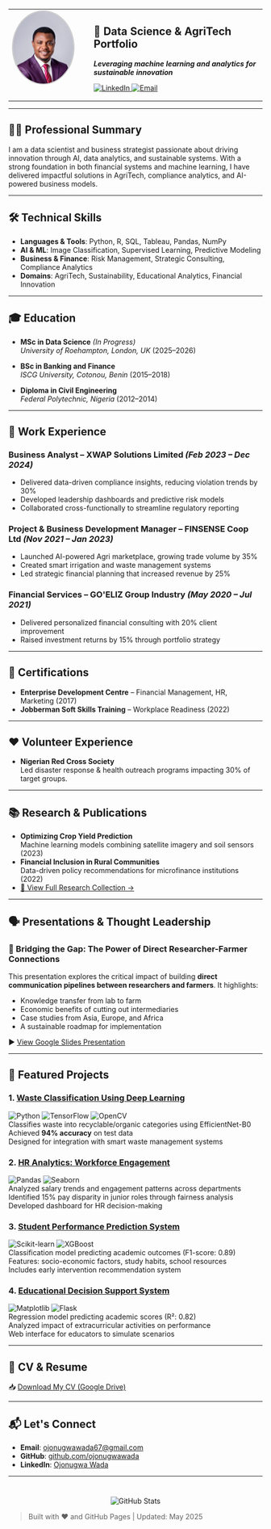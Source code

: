 <table>
  <tr>
    <td width="140" valign="top">
      <img src="ojonugwa.jpg.jpeg" alt="Ojonugwa Wada" width="120" style="border-radius: 50%; border: 2px solid #ccc;" />
    </td>
    <td valign="top" style="padding-left: 15px;">
      <h2>🧠 Data Science & AgriTech Portfolio</h2>
      <p><em><strong>Leveraging machine learning and analytics for sustainable innovation</strong></em></p>
      <p>
        <a href="https://www.linkedin.com/in/ojonugwa-wada-47ba55b7">
          <img src="https://img.shields.io/badge/LinkedIn-Connect-%230A66C2?style=for-the-badge&logo=linkedin&logoColor=white" alt="LinkedIn" />
        </a>
        <a href="mailto:ojonugwawada67@gmail.com">
          <img src="https://img.shields.io/badge/Email-Contact-%23EA4335?style=for-the-badge&logo=gmail&logoColor=white" alt="Email" />
        </a>
      </p>
    </td>
  </tr>
</table>

---

## 🧑‍💼 Professional Summary

I am a data scientist and business strategist passionate about driving innovation through AI, data analytics, and sustainable systems. With a strong foundation in both financial systems and machine learning, I have delivered impactful solutions in AgriTech, compliance analytics, and AI-powered business models.

---

## 🛠️ Technical Skills

- **Languages & Tools**: Python, R, SQL, Tableau, Pandas, NumPy  
- **AI & ML**: Image Classification, Supervised Learning, Predictive Modeling  
- **Business & Finance**: Risk Management, Strategic Consulting, Compliance Analytics  
- **Domains**: AgriTech, Sustainability, Educational Analytics, Financial Innovation

---

## 🎓 Education

- **MSc in Data Science** *(In Progress)*  
  *University of Roehampton, London, UK* (2025–2026)

- **BSc in Banking and Finance**  
  *ISCG University, Cotonou, Benin* (2015–2018)

- **Diploma in Civil Engineering**  
  *Federal Polytechnic, Nigeria* (2012–2014)

---

## 💼 Work Experience

### **Business Analyst – XWAP Solutions Limited** *(Feb 2023 – Dec 2024)*  
- Delivered data-driven compliance insights, reducing violation trends by 30%  
- Developed leadership dashboards and predictive risk models  
- Collaborated cross-functionally to streamline regulatory reporting

### **Project & Business Development Manager – FINSENSE Coop Ltd** *(Nov 2021 – Jan 2023)*  
- Launched AI-powered Agri marketplace, growing trade volume by 35%  
- Created smart irrigation and waste management systems  
- Led strategic financial planning that increased revenue by 25%

### **Financial Services – GO'ELIZ Group Industry** *(May 2020 – Jul 2021)*  
- Delivered personalized financial consulting with 20% client improvement  
- Raised investment returns by 15% through portfolio strategy

---

## 🏅 Certifications

- **Enterprise Development Centre** – Financial Management, HR, Marketing (2017)  
- **Jobberman Soft Skills Training** – Workplace Readiness (2022)

---

## ❤️ Volunteer Experience

- **Nigerian Red Cross Society**  
  Led disaster response & health outreach programs impacting 30% of target groups.

---

## 📚 Research & Publications

- **Optimizing Crop Yield Prediction**  
  Machine learning models combining satellite imagery and soil sensors (2023)  
- **Financial Inclusion in Rural Communities**  
  Data-driven policy recommendations for microfinance institutions (2022)  
- [📂 View Full Research Collection →](https://drive.google.com/drive/folders/1vDd7Ap0YxlxNsPchmGP1xHMgB8uR_mUC)

---

## 🗣️ Presentations & Thought Leadership

### 📢 Bridging the Gap: The Power of Direct Researcher-Farmer Connections  
This presentation explores the critical impact of building **direct communication pipelines between researchers and farmers**. It highlights:
- Knowledge transfer from lab to farm
- Economic benefits of cutting out intermediaries
- Case studies from Asia, Europe, and Africa
- A sustainable roadmap for implementation

▶️ [View Google Slides Presentation](https://docs.google.com/presentation/d/1PB4L382Rwar8u_ZxUJ-5PSCafH1m8Lcy/edit?usp=sharing)

---

## 🌟 Featured Projects

### 1. [Waste Classification Using Deep Learning](https://github.com/ojonugwawada/waste-classification-efficientnet)  
![Python](https://img.shields.io/badge/Python-3.8%2B-blue) ![TensorFlow](https://img.shields.io/badge/TensorFlow-2.0%2B-orange) ![OpenCV](https://img.shields.io/badge/OpenCV-4.5%2B-green)  
Classifies waste into recyclable/organic categories using EfficientNet-B0  
Achieved **94% accuracy** on test data  
Designed for integration with smart waste management systems

### 2. [HR Analytics: Workforce Engagement](https://github.com/ojonugwawada/hr-engagement-performance-analysis)  
![Pandas](https://img.shields.io/badge/Pandas-1.3%2B-blue) ![Seaborn](https://img.shields.io/badge/Seaborn-0.11%2B-orange)  
Analyzed salary trends and engagement patterns across departments  
Identified 15% pay disparity in junior roles through fairness analysis  
Developed dashboard for HR decision-making

### 3. [Student Performance Prediction System](https://github.com/ojonugwawada/student-performance-prediction-system)  
![Scikit-learn](https://img.shields.io/badge/Scikit--learn-1.0%2B-blue) ![XGBoost](https://img.shields.io/badge/XGBoost-1.5%2B-green)  
Classification model predicting academic outcomes (F1-score: 0.89)  
Features: socio-economic factors, study habits, school resources  
Includes early intervention recommendation system

### 4. [Educational Decision Support System](https://github.com/ojonugwawada/educational-decision-support-system)  
![Matplotlib](https://img.shields.io/badge/Matplotlib-3.5%2B-blue) ![Flask](https://img.shields.io/badge/Flask-2.0%2B-green)  
Regression model predicting academic scores (R²: 0.82)  
Analyzed impact of extracurricular activities on performance  
Web interface for educators to simulate scenarios

---

## 📄 CV & Resume

📥 [Download My CV (Google Drive)](https://your-google-drive-cv-link-here)

---

## 📬 Let's Connect

- **Email**: [ojonugwawada67@gmail.com](mailto:ojonugwawada67@gmail.com)  
- **GitHub**: [github.com/ojonugwawada](https://github.com/ojonugwawada)  
- **LinkedIn**: [Ojonugwa Wada](https://www.linkedin.com/in/ojonugwa-wada-47ba55b7)

---

<div align="center" style="margin-top: 40px;">
  <img src="https://github-readme-stats.vercel.app/api?username=ojonugwawada&show_icons=true&theme=dark" alt="GitHub Stats">
</div>

> Built with ❤️ and GitHub Pages | Updated: May 2025
